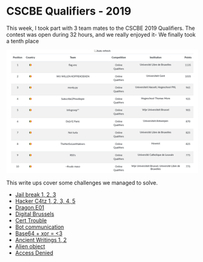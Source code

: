 # CSCBE Qualifiers - 2019

This week, I took part with 3 team mates to the CSCBE 2019 Qualifiers. The contest was open during 32 hours, and we really enjoyed it- We finally took a tenth place

![scoreboard](scoreboard.png)

This write ups cover some challenges we managed to solve.

* [Jail break 1, 2, 3](jail_break/)
* [Hacker C4tz 1, 2, 3, 4, 5](hacker_c4tz/)
* [Dragon.E01](Dragon.E01)
* [Digital Brussels](digital_brussels/)
* [Cert Trouble](cert_trouble/)
* [Bot communication](bot_communication/)
* [Base64  + xor = <3](base64_xor/)
* [Ancient Writings 1, 2](ancient_writings/)
* [Alien object](alien_object/)
* [Access Denied](access_denied/)

